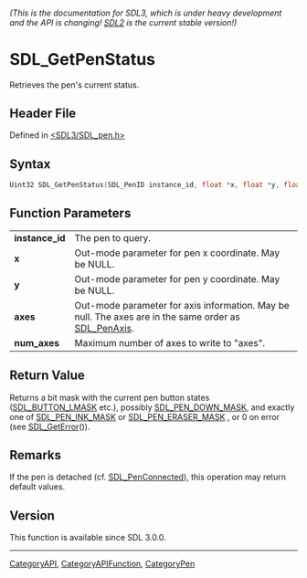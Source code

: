 ###### (This is the documentation for SDL3, which is under heavy development and the API is changing! [SDL2](https://wiki.libsdl.org/SDL2/) is the current stable version!)
# SDL_GetPenStatus

Retrieves the pen's current status.

## Header File

Defined in [<SDL3/SDL_pen.h>](https://github.com/libsdl-org/SDL/blob/main/include/SDL3/SDL_pen.h)

## Syntax

```c
Uint32 SDL_GetPenStatus(SDL_PenID instance_id, float *x, float *y, float *axes, size_t num_axes);

```

## Function Parameters

|                     |                                                                                                                     |
| ------------------- | ------------------------------------------------------------------------------------------------------------------- |
| **instance_id**     | The pen to query.                                                                                                   |
| **x**               | Out-mode parameter for pen x coordinate. May be NULL.                                                               |
| **y**               | Out-mode parameter for pen y coordinate. May be NULL.                                                               |
| **axes**            | Out-mode parameter for axis information. May be null. The axes are in the same order as [SDL_PenAxis](SDL_PenAxis). |
| **num_axes**        | Maximum number of axes to write to "axes".                                                                          |

## Return Value

Returns a bit mask with the current pen button states
([SDL_BUTTON_LMASK](SDL_BUTTON_LMASK) etc.), possibly
[SDL_PEN_DOWN_MASK](SDL_PEN_DOWN_MASK), and exactly one of
[SDL_PEN_INK_MASK](SDL_PEN_INK_MASK) or
[SDL_PEN_ERASER_MASK](SDL_PEN_ERASER_MASK) , or 0 on error (see
[SDL_GetError](SDL_GetError)()).

## Remarks

If the pen is detached (cf. [SDL_PenConnected](SDL_PenConnected)), this
operation may return default values.

## Version

This function is available since SDL 3.0.0.

----
[CategoryAPI](CategoryAPI), [CategoryAPIFunction](CategoryAPIFunction), [CategoryPen](CategoryPen)

